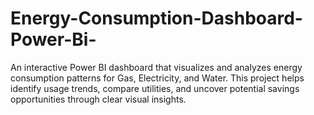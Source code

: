# Energy-Consumption-Dashboard-Power-Bi-
An interactive Power BI dashboard that visualizes and analyzes energy consumption patterns for Gas, Electricity, and Water. This project helps identify usage trends, compare utilities, and uncover potential savings opportunities through clear visual insights.
